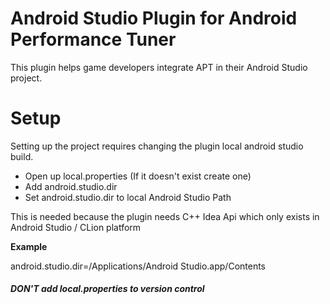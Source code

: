 # Android Studio Plugin for Android Performance Tuner

This plugin helps game developers integrate APT in their Android Studio project.

# Setup
Setting up the project requires changing the plugin local android studio build.
* Open up local.properties (If it doesn't exist create one)
* Add android.studio.dir
* Set android.studio.dir to local Android Studio Path

This is needed because the plugin needs C++ Idea Api which only exists in Android Studio
/ CLion platform

**Example**

android.studio.dir=/Applications/Android Studio.app/Contents

##### DON'T add local.properties to version control
